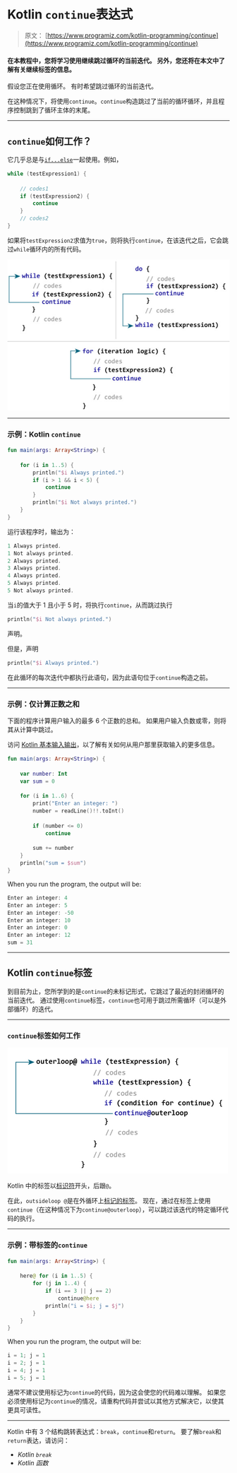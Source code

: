 # Kotlin `continue`表达式

> 原文： [https://www.programiz.com/kotlin-programming/continue](https://www.programiz.com/kotlin-programming/continue)

#### 在本教程中，您将学习使用继续跳过循环的当前迭代。 另外，您还将在本文中了解有关继续标签的信息。

假设您正在使用循环。 有时希望跳过循环的当前迭代。

在这种情况下，将使用`continue`。`continue`构造跳过了当前的循环循环，并且程序控制跳到了循环主体的末尾。

* * *

## `continue`如何工作？

它几乎总是与[`if...else`](/kotlin-programming/if-expression "Kotlin if...else")一起使用。例如，

```kt
while (testExpression1) {

    // codes1
    if (testExpression2) {
        continue
    }
    // codes2
}
```

如果将`testExpression2`求值为`true`，则将执行`continue`，在该迭代之后，它会跳过`while`循环内的所有代码。

![How continue expression works in Kotlin?](img/fe78962e055b69a869b8de76b8ff3a34.png)

* * *

### 示例：Kotlin `continue`

```kt
fun main(args: Array<String>) {

    for (i in 1..5) {
        println("$i Always printed.")
        if (i > 1 && i < 5) {
            continue
        }
        println("$i Not always printed.")
    }
}
```

运行该程序时，输出为：

```kt
1 Always printed.
1 Not always printed.
2 Always printed.
3 Always printed.
4 Always printed.
5 Always printed.
5 Not always printed.
```

当`i`的值大于 1 且小于 5 时，将执行`continue`，从而跳过执行

```kt
println("$i Not always printed.")
```

声明。

但是，声明

```kt
println("$i Always printed.")
```

在此循环的每次迭代中都执行此语句，因为此语句位于`continue`构造之前。

* * *

### 示例：仅计算正数之和

下面的程序计算用户输入的最多 6 个正数的总和。 如果用户输入负数或零，则将其从计算中跳过。

访问 [Kotlin 基本输入输出](https://www.programiz.com/kotlin-programming/input-output)，以了解有关如何从用户那里获取输入的更多信息。

```kt
fun main(args: Array<String>) {

    var number: Int
    var sum = 0

    for (i in 1..6) {
        print("Enter an integer: ")
        number = readLine()!!.toInt()

        if (number <= 0)
            continue

        sum += number
    }
    println("sum = $sum")
}
```

When you run the program, the output will be:

```kt
Enter an integer: 4
Enter an integer: 5
Enter an integer: -50
Enter an integer: 10
Enter an integer: 0
Enter an integer: 12
sum = 31
```

* * *

## Kotlin `continue`标签

到目前为止，您所学到的是`continue`的未标记形式，它跳过了最近的封闭循环的当前迭代。 通过使用`continue`标签，`continue`也可用于跳过所需循环（可以是外部循环）的迭代。

* * *

### `continue`标签如何工作

![How labeled continue works?](img/e1ed997396ca989cdd309d35f2e28c3b.png)

Kotlin 中的标签以[标识符](https://www.programiz.com/kotlin-programming/keywords-identifiers#identifiers "Kotlin identifier")开头，后跟`@`。

在此，`outsideloop @`是在外循环上[标记的标签](https://www.programiz.com/kotlin-programming/while-loop "Kotlin while Loop")。 现在，通过在标签上使用`continue`（在这种情况下为`continue@outerloop`），可以跳过该迭代的特定循环代码的执行。

* * *

### 示例：带标签的`continue`

```kt
fun main(args: Array<String>) {

    here@ for (i in 1..5) {
        for (j in 1..4) {
            if (i == 3 || j == 2)
                continue@here
            println("i = $i; j = $j")
        }
    }
}
```

When you run the program, the output will be:

```kt
i = 1; j = 1
i = 2; j = 1
i = 4; j = 1
i = 5; j = 1

```

通常不建议使用标记为`continue`的代码，因为这会使您的代码难以理解。 如果您必须使用标记为`continue`的情况，请重构代码并尝试以其他方式解决它，以使其更具可读性。

* * *

Kotlin 中有 3 个结构跳转表达式：`break`，`continue`和`return`。 要了解`break`和`return`表达，请访问：

*   *Kotlin `break`*
*   *Kotlin 函数*